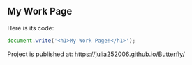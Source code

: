 ## My Work Page

Here is its code:
```Javascript
document.write('<h1>My Work Page!</h1>');
```

<span>Project is published at:
https://julia252006.github.io/Butterfly/

